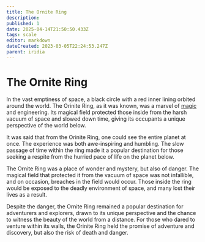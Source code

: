 ```yaml
---
title: The Ornite Ring
description: 
published: 1
date: 2025-04-14T21:50:50.433Z
tags: scale
editor: markdown
dateCreated: 2023-03-05T22:24:53.247Z
parent: iridia
---
```


# The Ornite Ring

In the vast emptiness of space, a black circle with a red inner lining orbited around the world. The Orinite Ring, as it was known, was a marvel of [magic](/structure/mechanic/magic.md) and engineering. Its magical field protected those inside from the harsh vacuum of space and slowed down time, giving its occupants a unique perspective of the world below.

It was said that from the Orinite Ring, one could see the entire planet at once. The experience was both awe-inspiring and humbling. The slow passage of time within the ring made it a popular destination for those seeking a respite from the hurried pace of life on the planet below.

The Ornite Ring was a place of wonder and mystery, but also of danger. The magical field that protected it from the vacuum of space was not infallible, and on occasion, breaches in the field would occur. Those inside the ring would be exposed to the deadly environment of space, and many lost their lives as a result.

Despite the danger, the Ornite Ring remained a popular destination for adventurers and explorers, drawn to its unique perspective and the chance to witness the beauty of the world from a distance. For those who dared to venture within its walls, the Orinite Ring held the promise of adventure and discovery, but also the risk of death and danger.
